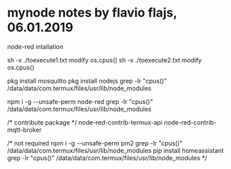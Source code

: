 # mynode notes by flavio flajs, 06.01.2019
node-red intallation

  sh -x ./toexecute1.txt
  modify os.cpus()
  sh -x ./toexecute2.txt
  modify os.cpus()

pkg install mosquitto
pkg install nodejs
grep -lr "cpus()" /data/data/com.termux/files/usr/lib/node_modules

npm i -g --unsafe-perm node-red
grep -lr "cpus()" /data/data/com.termux/files/usr/lib/node_modules

/* contribute package */
node-red-contrib-termux-api
node-red-contrib-mqtt-broker

/* not required
npm i -g --unsafe-perm pm2
grep -lr "cpus()" /data/data/com.termux/files/usr/lib/node_modules
pip install homeassistant
grep -lr "cpus()" /data/data/com.termux/files/usr/lib/node_modules
*/

